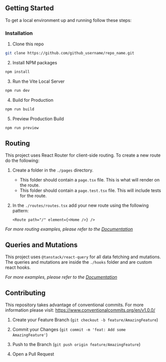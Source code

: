 ## Getting Started

  To get a local environment up and running follow these steps:

### Installation

1. Clone this repo

```sh
git clone https://github.com/github_username/repo_name.git
```

2. Install NPM packages

```sh
npm install
```
3. Run the Vite Local Server

```sh
npm run dev
```

4. Build for Production
```sh
npm run build
```

5. Preview Production Build
```sh
npm run preview
```
<!-- USAGE EXAMPLES -->

## Routing

This project uses React Router for client-side routing. To create a new route do the following:

1. Create a folder in the `./pages` directory.
	* This folder should contain a `page.tsx` file. This is what will render on the route.
	* This folder should contain a `page.test.tsx` file. This will include tests for the route.
2. In the `./routes/routes.tsx` add your new route using the following pattern:

   
	```tsx
	<Route path="/" element={<Home />} />
	```
_For more routing examples, please refer to the [Documentation](https://reactrouter.com/en/main)_


## Queries and Mutations
This project uses `@tanstack/react-query` for all data fetching and mutations. The queries and mutations are inside the `./hooks` folder and are custom react hooks.

_For more examples, please refer to the [Documentation](https://tanstack.com/query/latest/docs/react/overview)_


<!-- CONTRIBUTING -->

## Contributing
This repository takes advantage of conventional commits. For more information please visit: https://www.conventionalcommits.org/en/v1.0.0/
1. Create your Feature Branch (`git checkout -b feature/AmazingFeature`)

2. Commit your Changes (`git commit -m 'feat: Add some AmazingFeature'`)

3. Push to the Branch (`git push origin feature/AmazingFeature`)

4. Open a Pull Request
